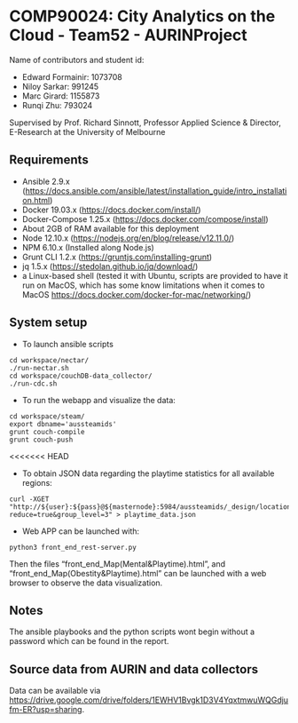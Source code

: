 # COMP90024: City Analytics on the Cloud - Team52 - AURINProject

Name of contributors and student id:
* Edward Formainir: 1073708
* Niloy Sarkar: 991245
* Marc Girard: 1155873
* Runqi Zhu: 793024

Supervised by Prof. Richard Sinnott, Professor Applied Science & Director, E-Research at the University of Melbourne

## Requirements

* Ansible 2.9.x (https://docs.ansible.com/ansible/latest/installation_guide/intro_installation.html)
* Docker 19.03.x (https://docs.docker.com/install/)
* Docker-Compose 1.25.x (https://docs.docker.com/compose/install)
* About 2GB of RAM available for this deployment
* Node 12.10.x (https://nodejs.org/en/blog/release/v12.11.0/)
* NPM 6.10.x (Installed along Node.js)
* Grunt CLI 1.2.x (https://gruntjs.com/installing-grunt)
* jq 1.5.x (https://stedolan.github.io/jq/download/)
* a Linux-based shell (tested it with Ubuntu, scripts are provided to have it run on MacOS, which has some know limitations when it comes to MacOS https://docs.docker.com/docker-for-mac/networking/)

## System setup

* To launch ansible scripts

```shell script
cd workspace/nectar/
./run-nectar.sh
cd workspace/couchDB-data_collector/
./run-cdc.sh
```

* To run the webapp and visualize the data:

```shell script
cd workspace/steam/
export dbname='aussteamids'
grunt couch-compile
grunt couch-push
```

<<<<<<< HEAD
* To obtain JSON data regarding the playtime statistics for all available regions:
```shell script
curl -XGET "http://${user}:${pass}@${masternode}:5984/aussteamids/_design/location/_view/gametime?reduce=true&group_level=3" > playtime_data.json
```

* Web APP can be launched with:
```shell script
python3 front_end_rest-server.py
```
Then the files “front_end_Map(Mental&Playtime).html”, and “front_end_Map(Obestity&Playtime).html” can be launched with a web browser to observe the data visualization.

## Notes
The ansible playbooks and the python scripts wont begin without a password which can be found in the report.

## Source data from AURIN and data collectors
Data can be available via https://drive.google.com/drive/folders/1EWHV1Bvgk1D3V4YqxtmwuWQGdjufm-ER?usp=sharing.

